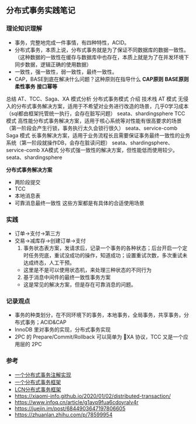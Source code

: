 ## 分布式事务实践笔记

### 理论知识理解
- 事务，完整地完成一件事情，有四种特性，ACID。
- 分布式事务，本质上说，分布式事务就是为了保证不同数据库的数据一致性。（这种数据的一致性在缓存与数据库中也存在，本质上就是为了在并发环境下同步数据，逻辑正确的使用数据）
- 一致性，强一致性，弱一致性，最终一致性。
- CAP，BASE到底在解决什么问题？这种原则在指导什么
**CAP原则**
**BASE原则**
**柔性事务**
**接口幂等**

总结 AT、TCC、Saga、XA 模式分析
分布式事务模式	介绍	技术栈
AT 模式	无侵入的分布式事务解决方案，适用于不希望对业务进行改造的场景，几乎0学习成本（sql都由框架托管统一执行，会存在脏写问题）	seata、shardingsphere
TCC 模式	高性能分布式事务解决方案，适用于核心系统等对性能有很高要求的场景（第一阶段会产生行锁，事务执行太久会锁行很久）	seata、service-comb
Saga 模式	长事务解决方案，适用于业务流程长且需要保证事务最终一致性的业务系统（第一阶段就操作DB，会存在脏读问题）	seata、shardingsphere、service-comb
XA模式	分布式强一致性的解决方案，但性能低而使用较少。	seata、shardingsphere

**分布式事务解决方案**
- 两阶段提交
- TCC
- 本地消息表
- 可靠消息最终一致性
这些方案都是有具体的合适使用场景


### 实践
- 订单->支付->第三方
- 交易->减库存->创建订单->支付
  1.  事务状态表方案，发请求后，记录一个事务的各种状态；后台开启一个定时任务兜底，重试没成功的操作，知道成功；设置重试次数，多次重试未达成终态，人工干预。
    - 这里是不是可以使用状态机，来处理三种状态的不同行为
  2. 基于消息中间件的最终一致性事务方案
    - 这是常见的解决方案，但是存在可靠消息的问题。



### 记录观点
- 事务的种类划分，在不同环境下的事务，本地事务，全局事务，共享事务，分布式事务；ACID&CAP
- InnoDB 里对事务的实现，分布式事务实现
- 2PC 的 Prepare/Commit/Rollback 可以简单为 XA 协议，TCC 又是一个应用层的 2PC



### 参考
- [一个分布式事务注解实现](https://gitee.com/bladeandmaster/lbtransaction)
- [一个分布式事务框架](http://seata.io/zh-cn/)
- [LCN分布式事务框架](https://github.com/codingapi/tx-lcn)
- https://xiaomi-info.github.io/2020/01/02/distributed-transaction/
- https://www.infoq.cn/article/g1avp9fua6cdoyralv4r
- https://juejin.im/post/6844903647197806605
- https://zhuanlan.zhihu.com/p/78599954